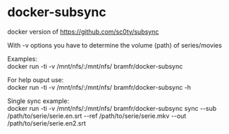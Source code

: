 # docker-subsync
docker version of https://github.com/sc0ty/subsync

With -v options you have to determine the volume (path) of series/movies

Examples:\
docker run -ti -v /mnt/nfs/:/mnt/nfs/ bramfr/docker-subsync

For help ouput use:\
docker run -ti -v /mnt/nfs/:/mnt/nfs/ bramfr/docker-subsync -h

Single sync example:\
docker run -ti -v /mnt/nfs/:/mnt/nfs/ bramfr/docker-subsync sync --sub /path/to/serie/serie.en.srt --ref /path/to/serie/serie.mkv --out /path/to/serie/serie.en2.srt
